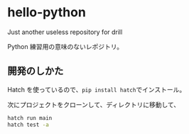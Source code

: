 # hello-python

Just another useless repository for drill

Python 練習用の意味のないレポジトリ。

## 開発のしかた

Hatch を使っているので、`pip install hatch`でインストール。

次にプロジェクトをクローンして、ディレクトリに移動して、

```sh
hatch run main
hatch test -a
```
